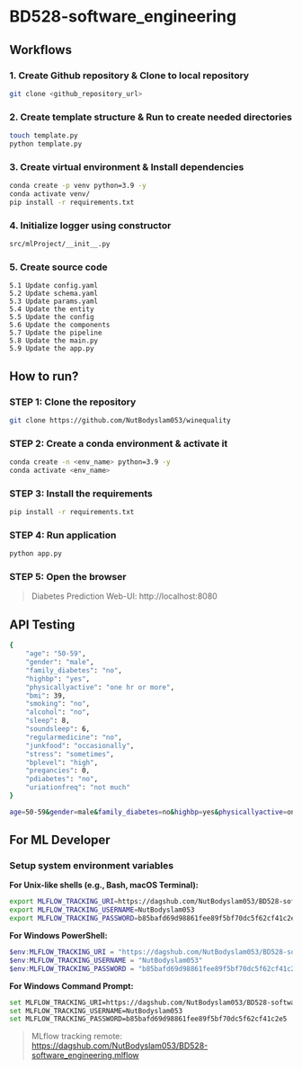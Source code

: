 # BD528-software_engineering

## Workflows

### 1. Create Github repository & Clone to local repository
```bash
git clone <github_repository_url>
```

### 2. Create template structure & Run to create needed directories
```bash
touch template.py
python template.py
```

### 3. Create virtual environment & Install dependencies
```bash
conda create -p venv python=3.9 -y
conda activate venv/
pip install -r requirements.txt
```

### 4. Initialize logger using constructor
```bash
src/mlProject/__init__.py
```

### 5. Create source code
    5.1 Update config.yaml
    5.2 Update schema.yaml
    5.3 Update params.yaml
    5.4 Update the entity
    5.5 Update the config
    5.6 Update the components
    5.7 Update the pipeline
    5.8 Update the main.py
    5.9 Update the app.py

## How to run?

### STEP 1: Clone the repository
```bash
git clone https://github.com/NutBodyslam053/winequality
```

### STEP 2: Create a conda environment & activate it
```bash
conda create -n <env_name> python=3.9 -y
conda activate <env_name>
```

### STEP 3: Install the requirements
```bash
pip install -r requirements.txt
```

### STEP 4: Run application
```bash
python app.py
```

### STEP 5: Open the browser
> Diabetes Prediction Web-UI: http://localhost:8080

## API Testing
```bash
{
    "age": "50-59",
    "gender": "male",
    "family_diabetes": "no",
    "highbp": "yes",
    "physicallyactive": "one hr or more",
    "bmi": 39,
    "smoking": "no",
    "alcohol": "no",
    "sleep": 8,
    "soundsleep": 6,
    "regularmedicine": "no",
    "junkfood": "occasionally",
    "stress": "sometimes",
    "bplevel": "high",
    "pregancies": 0,
    "pdiabetes": "no",
    "uriationfreq": "not much"
}

age=50-59&gender=male&family_diabetes=no&highbp=yes&physicallyactive=one+hr+or+more&bmi=39&smoking=no&alcohol=no&sleep=8&soundsleep=6&regularmedicine=no&junkfood=occasionally&stress=sometimes&bplevel=high&pregancies=0&pdiabetes=no&uriationfreq=not+much&register=Predict
```

## For ML Developer
### Setup system environment variables

**For Unix-like shells (e.g., Bash, macOS Terminal):**
```bash
export MLFLOW_TRACKING_URI=https://dagshub.com/NutBodyslam053/BD528-software_engineering.mlflow
export MLFLOW_TRACKING_USERNAME=NutBodyslam053
export MLFLOW_TRACKING_PASSWORD=b85bafd69d98861fee89f5bf70dc5f62cf41c2e5
```

**For Windows PowerShell:**
```powershell
$env:MLFLOW_TRACKING_URI = "https://dagshub.com/NutBodyslam053/BD528-software_engineering.mlflow"
$env:MLFLOW_TRACKING_USERNAME = "NutBodyslam053"
$env:MLFLOW_TRACKING_PASSWORD = "b85bafd69d98861fee89f5bf70dc5f62cf41c2e5"
```

**For Windows Command Prompt:**
```bash
set MLFLOW_TRACKING_URI=https://dagshub.com/NutBodyslam053/BD528-software_engineering.mlflow
set MLFLOW_TRACKING_USERNAME=NutBodyslam053
set MLFLOW_TRACKING_PASSWORD=b85bafd69d98861fee89f5bf70dc5f62cf41c2e5
```

> MLflow tracking remote: https://dagshub.com/NutBodyslam053/BD528-software_engineering.mlflow
